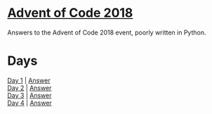 # [Advent of Code 2018](https://adventofcode.com/2018/about)

Answers to the Advent of Code 2018 event, poorly written in Python.

# Days

[Day 1](https://adventofcode.com/2018/day/1) | [Answer](day1/day1.py)\
[Day 2](https://adventofcode.com/2018/day/2) | [Answer](day2/day2.py)\
[Day 3](https://adventofcode.com/2018/day/3) | [Answer](day3/day3.py)\
[Day 4](https://adventofcode.com/2018/day/4) | [Answer](day4/day4_part2.py)
